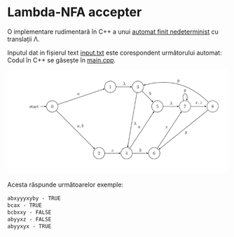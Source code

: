 # Lambda-NFA accepter
O implementare rudimentară în C++ a unui [automat finit nedeterminist](https://ro.wikipedia.org/wiki/Automat_finit_nedeterminist) cu translații Λ.

Inputul dat in fișierul text [input.txt](https://github.com/Ursawarlord/lambda-NFA-accepter/blob/master/input.txt) este corespondent următorului automat:
Codul în C++ se găsește în [main.cpp](https://github.com/Ursawarlord/lambda-NFA-accepter/blob/master/main.cpp).

<img src="https://github.com/Ursawarlord/lambda-NFA-accepter/blob/master/media/input.png">


Acesta răspunde următoarelor exemple:
```
abxyyyxyby - TRUE
bcax - TRUE
bcbxxy - FALSE
abyyxz - FALSE
abyyxyx - TRUE
```
